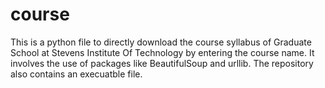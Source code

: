 # course
This is a python file to directly download the course syllabus of Graduate School at Stevens Institute Of Technology by entering the course name. It involves the use of packages like BeautifulSoup and urllib. The repository also contains an execuatble file.
